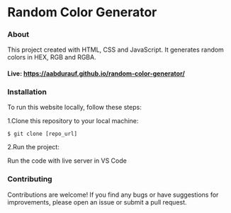 # Random Color Generator 

### About

This project created with HTML, CSS and JavaScript. It generates random colors in HEX, RGB and RGBA.

#### Live: https://aabdurauf.github.io/random-color-generator/

### Installation

To run this website locally, follow these steps:

1.Clone this repository to your local machine:

`$ git clone [repo_url]`

2.Run the project:

Run the code with live server in VS Code

### Contributing

Contributions are welcome! If you find any bugs or have suggestions for improvements, please open an issue or submit a pull request.

